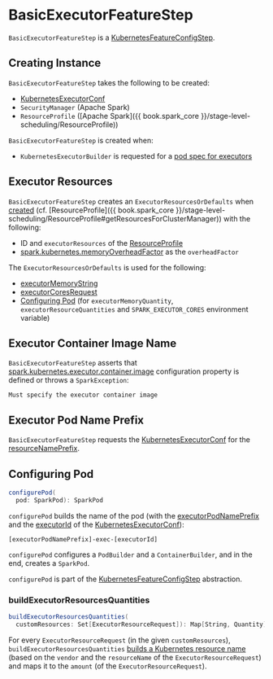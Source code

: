 # BasicExecutorFeatureStep

`BasicExecutorFeatureStep` is a [KubernetesFeatureConfigStep](KubernetesFeatureConfigStep.md).

## Creating Instance

`BasicExecutorFeatureStep` takes the following to be created:

* <span id="kubernetesConf"> [KubernetesExecutorConf](KubernetesExecutorConf.md)
* <span id="secMgr"> `SecurityManager` (Apache Spark)
* <span id="resourceProfile"> `ResourceProfile` ([Apache Spark]({{ book.spark_core }}/stage-level-scheduling/ResourceProfile))

`BasicExecutorFeatureStep` is created when:

* `KubernetesExecutorBuilder` is requested for a [pod spec for executors](KubernetesExecutorBuilder.md#buildFromFeatures)

## <span id="execResources"> Executor Resources

`BasicExecutorFeatureStep` creates an `ExecutorResourcesOrDefaults` when [created](#creating-instance) (cf. [ResourceProfile]({{ book.spark_core }}/stage-level-scheduling/ResourceProfile#getResourcesForClusterManager)) with the following:

* ID and `executorResources` of the [ResourceProfile](#resourceProfile)
* [spark.kubernetes.memoryOverheadFactor](configuration-properties.md#spark.kubernetes.memoryOverheadFactor) as the `overheadFactor`

The `ExecutorResourcesOrDefaults` is used for the following:

* [executorMemoryString](#executorMemoryString)
* [executorCoresRequest](#executorCoresRequest)
* [Configuring Pod](#configurePod) (for `executorMemoryQuantity`, `executorResourceQuantities` and `SPARK_EXECUTOR_CORES` environment variable)

## <span id="executorContainerImage"> Executor Container Image Name

`BasicExecutorFeatureStep` asserts that [spark.kubernetes.executor.container.image](configuration-properties.md#spark.kubernetes.executor.container.image) configuration property is defined or throws a `SparkException`:

```text
Must specify the executor container image
```

## <span id="executorPodNamePrefix"> Executor Pod Name Prefix

`BasicExecutorFeatureStep` requests the [KubernetesExecutorConf](#kubernetesConf) for the [resourceNamePrefix](KubernetesExecutorConf.md#resourceNamePrefix).

## <span id="configurePod"> Configuring Pod

```scala
configurePod(
  pod: SparkPod): SparkPod
```

`configurePod` builds the name of the pod (with the [executorPodNamePrefix](#executorPodNamePrefix) and the [executorId](KubernetesExecutorConf.md#executorId) of the [KubernetesExecutorConf](#kubernetesConf)):

```text
[executorPodNamePrefix]-exec-[executorId]
```

`configurePod` configures a `PodBuilder` and a `ContainerBuilder`, and in the end, creates a `SparkPod`.

`configurePod` is part of the [KubernetesFeatureConfigStep](KubernetesFeatureConfigStep.md#configurePod) abstraction.

### <span id="buildExecutorResourcesQuantities"> buildExecutorResourcesQuantities

```scala
buildExecutorResourcesQuantities(
  customResources: Set[ExecutorResourceRequest]): Map[String, Quantity]
```

For every `ExecutorResourceRequest` (in the given `customResources`), `buildExecutorResourcesQuantities` [builds a Kubernetes resource name](KubernetesConf.md#buildKubernetesResourceName) (based on the `vendor` and the `resourceName` of the `ExecutorResourceRequest`) and maps it to the `amount` (of the `ExecutorResourceRequest`).
